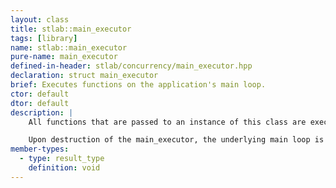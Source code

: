 ```yaml
---
layout: class
title: stlab::main_executor
tags: [library]
name: stlab::main_executor
pure-name: main_executor
defined-in-header: stlab/concurrency/main_executor.hpp
declaration: struct main_executor
brief: Executes functions on the application's main loop.
ctor: default
dtor: default
description: |
    All functions that are passed to an instance of this class are executed in-order on the application's main loop.

    Upon destruction of the main_executor, the underlying main loop is _not_ destroyed. Likewise, all functions submitted to the executor will be executed regardless of destruction state.
member-types:
  - type: result_type
    definition: void
---
```

